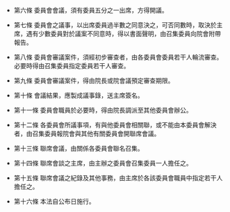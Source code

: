 * 第六條 委員會會議，須有委員五分之一出席，方得開議。

* 第七條 委員會之議事，以出席委員過半數之同意決之，可否同數時，取決於主席，遇有少數委員對於議案不同意時，得以書面聲明，由召集委員向院會附帶報告。

* 第八條 委員會審議案件，須經初步審查者，由各委員會委員若干人輪流審查。必要時得由召集委員指定委員若干人審查。

* 第九條 委員會審議案件，得由院長或院會議預定審查期限。

* 第十條 會議結果，應製成議事錄，送主席簽名。

* 第十一條 委員會職員於必要時，得由院長調派至其他委員會辦公。

* 第十二條 各委員會所議事項，有與他委員會相關聯，或不能由本委員會解決者，由召集委員報院會與其他有關委員會開聯席會議。

* 第十三條 聯席會議，由關係各委員會聯名召集。

* 第十四條 聯席會談之主席，由主辦之委員會召集委員一人擔任之。

* 第十五條 聯席會議之紀錄及其他事務，由主席於各該委員會職員中指定若干人擔任之。

* 第十六條 本法自公布日施行。

